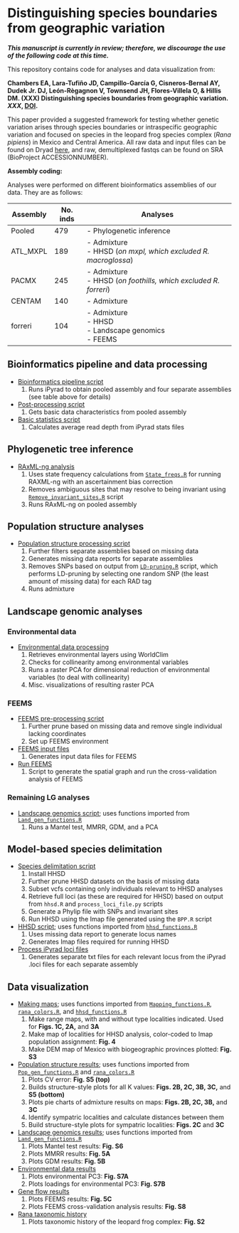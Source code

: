 # Distinguishing species boundaries from geographic variation

***This manuscript is currently in review; therefore, we discourage the use of the following code at this time.***

This repository contains code for analyses and data visualization from:

**Chambers EA, Lara-Tufiño JD, Campillo-García G, Cisneros-Bernal AY, Dudek Jr. DJ, León-Règagnon V, Townsend JH, Flores-Villela O, & Hillis DM. (XXX) Distinguishing species boundaries from geographic variation. *XXX*, [DOI](LINKTODOI).**

This paper provided a suggested framework for testing whether genetic variation arises through species boundaries or intraspecific geographic variation and focused on species in the leopard frog species complex (*Rana pipiens*) in Mexico and Central America. All raw data and input files can be found on Dryad [here](DRYADLINK), and raw, demultiplexed fastqs can be found on SRA (BioProject ACCESSIONNUMBER).

**Assembly coding:**

Analyses were performed on different bioinformatics assemblies of our data. They are as follows:

| Assembly | No. inds | Analyses
| -------- | ------------- | ------------ |
| Pooled | 479 | - Phylogenetic inference |
| ATL_MXPL | 189 | - Admixture <br>- HHSD (*on mxpl, which excluded R. macroglossa*) |
| PACMX | 245 | - Admixture <br>- HHSD (*on foothills, which excluded R. forreri*) |
| CENTAM | 140 | - Admixture |
| forreri | 104 | - Admixture <br>- HHSD <br>- Landscape genomics <br>- FEEMS |

## Bioinformatics pipeline and data processing
* [Bioinformatics pipeline script](https://github.com/eachambers/pantherana/blob/main/R/bioinformatics_processing.sh)
    1. Runs iPyrad to obtain pooled assembly and four separate assemblies (see table above for details)
* [Post-processing script](https://github.com/eachambers/pantherana/blob/main/R/basic_data_characteristics.sh)
    1. Gets basic data characteristics from pooled assembly
* [Basic statistics script](https://github.com/eachambers/pantherana/blob/main/R/Basic_stats.R)
    1. Calculates average read depth from iPyrad stats files

## Phylogenetic tree inference
* [RAxML-ng analysis](https://github.com/eachambers/pantherana/blob/main/R/RAXML-ng.sh)
    1. Uses state frequency calculations from [`State_freqs.R`](https://github.com/eachambers/pantherana/blob/main/R/State_freqs.R) for running RAXML-ng with an ascertainment bias correction
    2. Removes ambiguous sites that may resolve to being invariant using [`Remove_invariant_sites.R`](https://github.com/eachambers/pantherana/blob/main/R/Remove_invariant_sites.R) script
    3. Runs RAxML-ng on pooled assembly

## Population structure analyses
* [Population structure processing script](https://github.com/eachambers/pantherana/blob/main/R/population_structure.sh)
    1. Further filters separate assemblies based on missing data
    2. Generates missing data reports for separate assemblies
    3. Removes SNPs based on output from [`LD-pruning.R`](https://github.com/eachambers/pantherana/blob/main/R/LD-pruning.R) script, which performs LD-pruning by selecting one random SNP (the least amount of missing data) for each RAD tag
    4. Runs admixture

## Landscape genomic analyses
### Environmental data
* [Environmental data processing](https://github.com/eachambers/pantherana/blob/main/R/Env_data.R)
    1. Retrieves environmental layers using WorldClim
    2. Checks for collinearity among environmental variables
    3. Runs a raster PCA for dimensional reduction of environmental variables (to deal with collinearity)
    4. Misc. visualizations of resulting raster PCA

### FEEMS
* [FEEMS pre-processing script](https://github.com/eachambers/pantherana/blob/main/R/FEEMS_preprocessing.sh)
    1. Further prune based on missing data and remove single individual lacking coordinates
    2. Set up FEEMS environment
* [FEEMS input files](https://github.com/eachambers/pantherana/blob/main/R/fEEMS.R)
    1. Generates input data files for FEEMS
* [Run FEEMS](https://github.com/eachambers/pantherana/blob/main/R/run_feems.py)
    1. Script to generate the spatial graph and run the cross-validation analysis of FEEMS

### Remaining LG analyses
* [Landscape genomics script](https://github.com/eachambers/pantherana/blob/main/R/Land_gen.R); uses functions imported from [`Land_gen_functions.R`](https://github.com/eachambers/pantherana/blob/main/R/Land_gen_functions.R)
    1. Runs a Mantel test, MMRR, GDM, and a PCA

## Model-based species delimitation
* [Species delimitation script](https://github.com/eachambers/pantherana/blob/main/R/HHSD.sh)
    1. Install HHSD
    2. Further prune HHSD datasets on the basis of missing data
    3. Subset vcfs containing only individuals relevant to HHSD analyses
    4. Retrieve full loci (as these are required for HHSD) based on output from `hhsd.R` and `process_loci_file.py` scripts
    5. Generate a Phylip file with SNPs and invariant sites
    6. Run HHSD using the Imap file generated using the `BPP.R` script
* [HHSD script](https://github.com/eachambers/pantherana/blob/main/R/hhsd.R); uses functions imported from [`hhsd_functions.R`](https://github.com/eachambers/pantherana/blob/main/R/hhsd_functions.R)
    1. Uses missing data report to generate locus names
    2. Generates Imap files required for running HHSD
* [Process iPyrad loci files](XXX)
    1. Generates separate txt files for each relevant locus from the iPyrad .loci files for each separate assembly

## Data visualization
* [Making maps](https://github.com/eachambers/pantherana/blob/main/R/Mapping.R); uses functions imported from [`Mapping_functions.R`](https://github.com/eachambers/pantherana/blob/main/R/mapping_functions.R), [`rana_colors.R`](https://github.com/eachambers/pantherana/blob/main/R/rana_colors.R), and [`hhsd_functions.R`](https://github.com/eachambers/pantherana/blob/main/R/hhsd_functions.R)
    1. Make range maps, with and without type localities indicated. Used for **Figs. 1C, 2A,** and **3A**
    2. Make map of localities for HHSD analysis, color-coded to Imap population assignment: **Fig. 4**
    3. Make DEM map of Mexico with biogeographic provinces plotted: **Fig. S3**
* [Population structure results](https://github.com/eachambers/pantherana/blob/main/R/Pop_gen_figures.R); uses functions imported from [`Pop_gen_functions.R`](https://github.com/eachambers/pantherana/blob/main/R/Pop_gen_functions.R) and [`rana_colors.R`](https://github.com/eachambers/pantherana/blob/main/R/rana_colors.R)
    1. Plots CV error: **Fig. S5 (top)**
    2. Builds structure-style plots for all K values: **Figs. 2B, 2C, 3B, 3C,** and **S5 (bottom)**
    3. Plots pie charts of admixture results on maps: **Figs. 2B, 2C, 3B,** and **3C**
    4. Identify sympatric localities and calculate distances between them
    5. Build structure-style plots for sympatric localities: **Figs. 2C** and **3C**
* [Landscape genomics results](https://github.com/eachambers/pantherana/blob/main/R/Land_gen.R); uses functions imported from [`Land_gen_functions.R`](https://github.com/eachambers/pantherana/blob/main/R/Land_gen_functions.R)
    1. Plots Mantel test results: **Fig. S6**
    2. Plots MMRR results: **Fig. 5A**
    3. Plots GDM results: **Fig. 5B**
* [Environmental data results](https://github.com/eachambers/pantherana/blob/main/R/Env_data.R)
    1. Plots environmental PC3: **Fig. S7A**
    2. Plots loadings for environmental PC3: **Fig. S7B**
* [Gene flow results](https://github.com/eachambers/pantherana/blob/main/R/fEEMS.R)
    1. Plots FEEMS results: **Fig. 5C**
    2. Plots FEEMS cross-validation analysis results: **Fig. S8**
* [Rana taxonomic history](https://github.com/eachambers/pantherana/blob/main/R/rana_taxonomy.R)
    1. Plots taxonomic history of the leopard frog complex: **Fig. S2**
